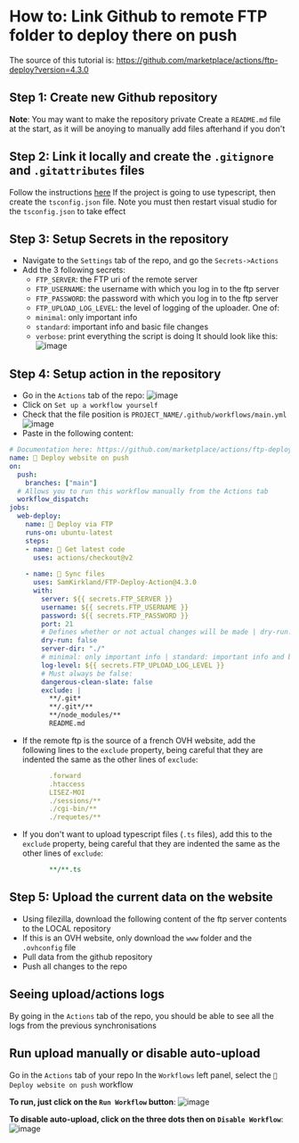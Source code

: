 # How to: Link Github to remote FTP folder to deploy there on push

The source of this tutorial is: https://github.com/marketplace/actions/ftp-deploy?version=4.3.0

## Step 1: Create new Github repository
**Note**: You may want to make the repository private
Create a `README.md` file at the start, as it will be anoying to manually add files afterhand if you don't

## Step 2: Link it locally and create the `.gitignore` and `.gitattributes` files
Follow the instructions [here](/How%20to:%20Create%20new%20typescript%20project%20in%20VS2019%20remotely%20connected%20to%20github/main.md#how-to-create-new-typescript-project-in-vs2019-remotely-connected-to-github)
If the project is going to use typescript, then create the `tsconfig.json` file. Note you must then restart visual studio for the `tsconfig.json` to take effect

## Step 3: Setup Secrets in the repository
* Navigate to the `Settings` tab of the repo, and go the `Secrets->Actions`
* Add the 3 following secrets:
  * `FTP_SERVER`: the FTP uri of the remote server
  * `FTP_USERNAME`: the username with which you log in to the ftp server
  * `FTP_PASSWORD`: the password with which you log in to the ftp server
  * `FTP_UPLOAD_LOG_LEVEL`: the level of logging of the uploader. One of: 
   * `minimal`: only important info
   * `standard`: important info and basic file changes
   * `verbose`: print everything the script is doing
It should look like this:
![image](https://user-images.githubusercontent.com/65409906/177017532-fed61ad5-e436-4c69-958a-e4ab30bd5e45.png)



## Step 4: Setup action in the repository
* Go in the `Actions` tab of the repo:
![image](https://user-images.githubusercontent.com/65409906/177016515-a2308702-e11d-491f-b019-3767256cab37.png)
* Click on `Set up a workflow yourself`
* Check that the file position is `PROJECT_NAME/.github/workflows/main.yml`
![image](https://user-images.githubusercontent.com/65409906/177016548-09affcb2-4623-48c2-894c-623aa1288eb3.png)
* Paste in the following content:
```yml
# Documentation here: https://github.com/marketplace/actions/ftp-deploy?version=4.3.0
name: 🚀 Deploy website on push
on:
  push:
    branches: ["main"]
  # Allows you to run this workflow manually from the Actions tab
  workflow_dispatch:
jobs:
  web-deploy:
    name: 🎉 Deploy via FTP
    runs-on: ubuntu-latest
    steps:
    - name: 🚚 Get latest code
      uses: actions/checkout@v2
    
    - name: 📂 Sync files
      uses: SamKirkland/FTP-Deploy-Action@4.3.0
      with:
        server: ${{ secrets.FTP_SERVER }}
        username: ${{ secrets.FTP_USERNAME }}
        password: ${{ secrets.FTP_PASSWORD }}
        port: 21
        # Defines whether or not actual changes will be made | dry-run: true means that no changes will be made
        dry-run: false
        server-dir: "./"
        # minimal: only important info | standard: important info and basic file changes | verbose: print everything the script is doing
        log-level: ${{ secrets.FTP_UPLOAD_LOG_LEVEL }}
        # Must always be false:
        dangerous-clean-slate: false
        exclude: |
          **/.git*
          **/.git*/**
          **/node_modules/**
          README.md
```
* If the remote ftp is the source of a french OVH website, add the following lines to the `exclude` property, being careful that they are indented the same as the other lines of `exclude`:
```yml
          .forward
          .htaccess
          LISEZ-MOI
          ./sessions/**
          ./cgi-bin/**
          ./requetes/**
```
* If you don't want to upload typescript files (`.ts` files), add this to the `exclude` property, being careful that they are indented the same as the other lines of `exclude`:
```yml
          **/**.ts
```

## Step 5: Upload the current data on the website
* Using filezilla, download the following content of the ftp server contents to the LOCAL repository
 * If this is an OVH website, only download the `www` folder and the `.ovhconfig` file
* Pull data from the github repository
* Push all changes to the repo

## Seeing upload/actions logs
By going in the `Actions` tab of the repo, you should be able to see all the logs from the previous synchronisations

## Run upload manually or disable auto-upload
Go in the `Actions` tab of your repo
In the `Workflows` left panel, select the `🚀 Deploy website on push` workflow

**To run, just click on the `Run Workflow` button**:
![image](https://user-images.githubusercontent.com/65409906/177017352-b1611f1d-bedd-4c6e-82c6-46f8047bb037.png)

**To disable auto-upload, click on the three dots then on `Disable Workflow`**:
![image](https://user-images.githubusercontent.com/65409906/177017363-3c2c3674-49db-4333-ae58-86e2f01bf893.png)
